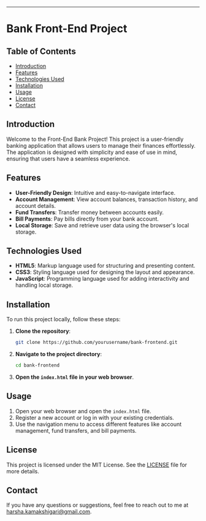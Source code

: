 
---

# Bank Front-End Project

## Table of Contents
- [Introduction](#introduction)
- [Features](#features)
- [Technologies Used](#technologies-used)
- [Installation](#installation)
- [Usage](#usage)
- [License](#license)
- [Contact](#contact)

## Introduction
Welcome to the Front-End Bank Project! This project is a user-friendly banking application that allows users to manage their finances effortlessly. The application is designed with simplicity and ease of use in mind, ensuring that users have a seamless experience.

## Features
- **User-Friendly Design**: Intuitive and easy-to-navigate interface.
- **Account Management**: View account balances, transaction history, and account details.
- **Fund Transfers**: Transfer money between accounts easily.
- **Bill Payments**: Pay bills directly from your bank account.
- **Local Storage**: Save and retrieve user data using the browser's local storage.

## Technologies Used
- **HTML5**: Markup language used for structuring and presenting content.
- **CSS3**: Styling language used for designing the layout and appearance.
- **JavaScript**: Programming language used for adding interactivity and handling local storage.

## Installation
To run this project locally, follow these steps:

1. **Clone the repository**:
    ```bash
    git clone https://github.com/yourusername/bank-frontend.git
    ```

2. **Navigate to the project directory**:
    ```bash
    cd bank-frontend
    ```

3. **Open the `index.html` file in your web browser**.

## Usage
1. Open your web browser and open the `index.html` file.
2. Register a new account or log in with your existing credentials.
3. Use the navigation menu to access different features like account management, fund transfers, and bill payments.


## License
This project is licensed under the MIT License. See the [LICENSE](LICENSE) file for more details.

## Contact
If you have any questions or suggestions, feel free to reach out to me at [harsha.kamakshigari@gmail.com](mailto:harsha.kamakshigari@gmail.com).


